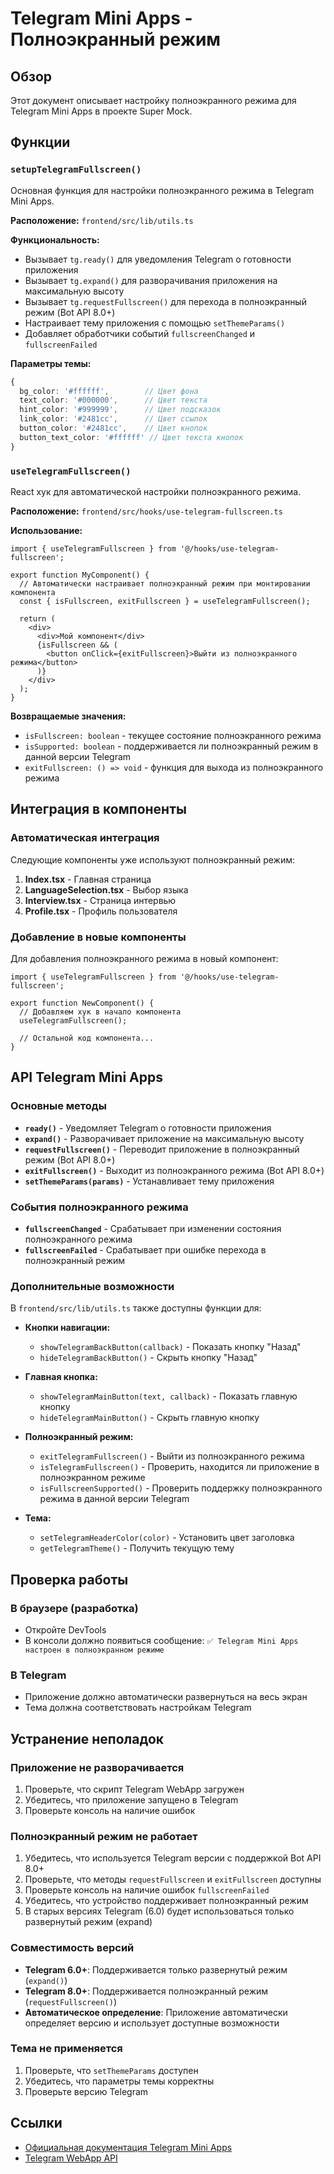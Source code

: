 # Telegram Mini Apps - Полноэкранный режим

## Обзор

Этот документ описывает настройку полноэкранного режима для Telegram Mini Apps в проекте Super Mock.

## Функции

### `setupTelegramFullscreen()`

Основная функция для настройки полноэкранного режима в Telegram Mini Apps.

**Расположение:** `frontend/src/lib/utils.ts`

**Функциональность:**

- Вызывает `tg.ready()` для уведомления Telegram о готовности приложения
- Вызывает `tg.expand()` для разворачивания приложения на максимальную высоту
- Вызывает `tg.requestFullscreen()` для перехода в полноэкранный режим (Bot API 8.0+)
- Настраивает тему приложения с помощью `setThemeParams()`
- Добавляет обработчики событий `fullscreenChanged` и `fullscreenFailed`

**Параметры темы:**

```typescript
{
  bg_color: '#ffffff',        // Цвет фона
  text_color: '#000000',      // Цвет текста
  hint_color: '#999999',      // Цвет подсказок
  link_color: '#2481cc',      // Цвет ссылок
  button_color: '#2481cc',    // Цвет кнопок
  button_text_color: '#ffffff' // Цвет текста кнопок
}
```

### `useTelegramFullscreen()`

React хук для автоматической настройки полноэкранного режима.

**Расположение:** `frontend/src/hooks/use-telegram-fullscreen.ts`

**Использование:**

```tsx
import { useTelegramFullscreen } from '@/hooks/use-telegram-fullscreen';

export function MyComponent() {
  // Автоматически настраивает полноэкранный режим при монтировании компонента
  const { isFullscreen, exitFullscreen } = useTelegramFullscreen();

  return (
    <div>
      <div>Мой компонент</div>
      {isFullscreen && (
        <button onClick={exitFullscreen}>Выйти из полноэкранного режима</button>
      )}
    </div>
  );
}
```

**Возвращаемые значения:**

- `isFullscreen: boolean` - текущее состояние полноэкранного режима
- `isSupported: boolean` - поддерживается ли полноэкранный режим в данной версии Telegram
- `exitFullscreen: () => void` - функция для выхода из полноэкранного режима

## Интеграция в компоненты

### Автоматическая интеграция

Следующие компоненты уже используют полноэкранный режим:

1. **Index.tsx** - Главная страница
2. **LanguageSelection.tsx** - Выбор языка
3. **Interview.tsx** - Страница интервью
4. **Profile.tsx** - Профиль пользователя

### Добавление в новые компоненты

Для добавления полноэкранного режима в новый компонент:

```tsx
import { useTelegramFullscreen } from '@/hooks/use-telegram-fullscreen';

export function NewComponent() {
  // Добавляем хук в начало компонента
  useTelegramFullscreen();

  // Остальной код компонента...
}
```

## API Telegram Mini Apps

### Основные методы

- **`ready()`** - Уведомляет Telegram о готовности приложения
- **`expand()`** - Разворачивает приложение на максимальную высоту
- **`requestFullscreen()`** - Переводит приложение в полноэкранный режим (Bot API 8.0+)
- **`exitFullscreen()`** - Выходит из полноэкранного режима (Bot API 8.0+)
- **`setThemeParams(params)`** - Устанавливает тему приложения

### События полноэкранного режима

- **`fullscreenChanged`** - Срабатывает при изменении состояния полноэкранного режима
- **`fullscreenFailed`** - Срабатывает при ошибке перехода в полноэкранный режим

### Дополнительные возможности

В `frontend/src/lib/utils.ts` также доступны функции для:

- **Кнопки навигации:**

  - `showTelegramBackButton(callback)` - Показать кнопку "Назад"
  - `hideTelegramBackButton()` - Скрыть кнопку "Назад"

- **Главная кнопка:**

  - `showTelegramMainButton(text, callback)` - Показать главную кнопку
  - `hideTelegramMainButton()` - Скрыть главную кнопку

- **Полноэкранный режим:**

  - `exitTelegramFullscreen()` - Выйти из полноэкранного режима
  - `isTelegramFullscreen()` - Проверить, находится ли приложение в полноэкранном режиме
  - `isFullscreenSupported()` - Проверить поддержку полноэкранного режима в данной версии Telegram

- **Тема:**
  - `setTelegramHeaderColor(color)` - Установить цвет заголовка
  - `getTelegramTheme()` - Получить текущую тему

## Проверка работы

### В браузере (разработка)

- Откройте DevTools
- В консоли должно появиться сообщение: `✅ Telegram Mini Apps настроен в полноэкранном режиме`

### В Telegram

- Приложение должно автоматически развернуться на весь экран
- Тема должна соответствовать настройкам Telegram

## Устранение неполадок

### Приложение не разворачивается

1. Проверьте, что скрипт Telegram WebApp загружен
2. Убедитесь, что приложение запущено в Telegram
3. Проверьте консоль на наличие ошибок

### Полноэкранный режим не работает

1. Убедитесь, что используется Telegram версии с поддержкой Bot API 8.0+
2. Проверьте, что методы `requestFullscreen` и `exitFullscreen` доступны
3. Проверьте консоль на наличие ошибок `fullscreenFailed`
4. Убедитесь, что устройство поддерживает полноэкранный режим
5. В старых версиях Telegram (6.0) будет использоваться только развернутый режим (expand)

### Совместимость версий

- **Telegram 6.0+**: Поддерживается только развернутый режим (`expand()`)
- **Telegram 8.0+**: Поддерживается полноэкранный режим (`requestFullscreen()`)
- **Автоматическое определение**: Приложение автоматически определяет версию и использует доступные возможности

### Тема не применяется

1. Проверьте, что `setThemeParams` доступен
2. Убедитесь, что параметры темы корректны
3. Проверьте версию Telegram

## Ссылки

- [Официальная документация Telegram Mini Apps](https://core.telegram.org/bots/webapps)
- [Telegram WebApp API](https://core.telegram.org/bots/webapps#initializing-web-apps)
